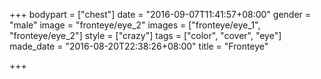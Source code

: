 +++
bodypart = ["chest"]
date = "2016-09-07T11:41:57+08:00"
gender = "male"
image = "fronteye/eye_2"
images = ["fronteye/eye_1", "fronteye/eye_2"]
style = ["crazy"]
tags = ["color", "cover", "eye"]
made_date = "2016-08-20T22:38:26+08:00"
title = "Fronteye"

+++
